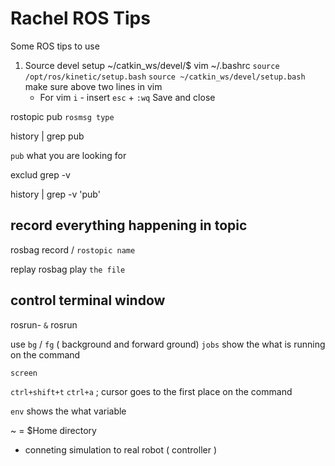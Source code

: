 # Rachel ROS Tips 
Some ROS tips to use 
1. Source devel setup 
   ~/catkin_ws/devel/$ vim ~/.bashrc
   `source /opt/ros/kinetic/setup.bash`
   `source ~/catkin_ws/devel/setup.bash`
   make sure above two lines in vim 
    * For vim `i` - insert 
              `esc` + `:wq` Save and close 
              
rostopic pub `rosmsg type`


history | grep pub 

`pub` what you are looking for 

exclud grep -v 

history | grep -v 'pub'

## record everything happening in topic 
rosbag  record / `rostopic name`

replay 
rosbag play `the file` 

## control terminal window 

rosrun- `&` rosrun

use `bg` / `fg` ( background and forward ground) 
`jobs` show the what is running on the command 

`screen`

`ctrl+shift+t`
`ctrl+a` ; cursor goes to the first place on the command 

`env` shows the what variable 

~ = $Home directory 


- conneting simulation to real robot ( controller ) 
